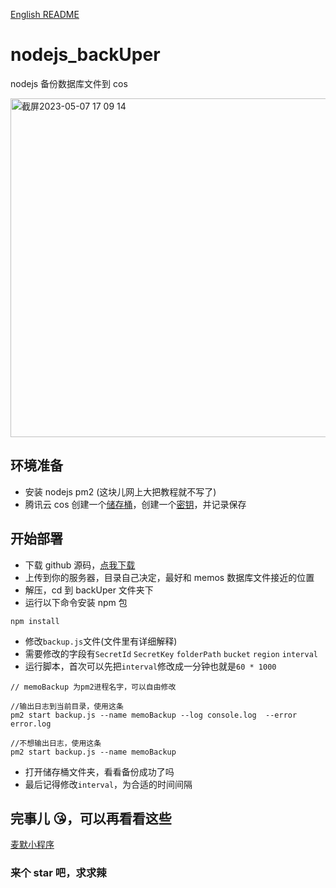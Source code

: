 [English README](https://github.com/Rabithua/nodejs_backUper/blob/main/English.md)

# nodejs_backUper

nodejs 备份数据库文件到 cos

<img width="542" alt="截屏2023-05-07 17 09 14" src="https://user-images.githubusercontent.com/34543831/236668501-fd4d84db-4cea-455e-afef-f617d2749616.png">

## 环境准备

- 安装 nodejs pm2 (这块儿网上大把教程就不写了)
- 腾讯云 cos 创建一个[储存桶](https://console.cloud.tencent.com/cos/bucket?action=create)，创建一个[密钥](https://console.cloud.tencent.com/cam/capi)，并记录保存

## 开始部署

- 下载 github 源码，[点我下载](https://github.com/Rabithua/nodejs_backUper/archive/refs/heads/main.zip)
- 上传到你的服务器，目录自己决定，最好和 memos 数据库文件接近的位置
- 解压，cd 到 backUper 文件夹下
- 运行以下命令安装 npm 包

```
npm install
```

- 修改`backup.js`文件(文件里有详细解释)
- 需要修改的字段有`SecretId` `SecretKey` `folderPath` `bucket` `region` `interval`
- 运行脚本，首次可以先把`interval`修改成一分钟也就是`60 * 1000`

```
// memoBackup 为pm2进程名字，可以自由修改

//输出日志到当前目录，使用这条
pm2 start backup.js --name memoBackup --log console.log  --error error.log

//不想输出日志，使用这条
pm2 start backup.js --name memoBackup
```

- 打开储存桶文件夹，看看备份成功了吗
- 最后记得修改`interval`，为合适的时间间隔

## 完事儿 😘，可以再看看这些

[麦默小程序](https://github.com/Rabithua/memos_wmp)

### 来个 star 吧，求求辣
